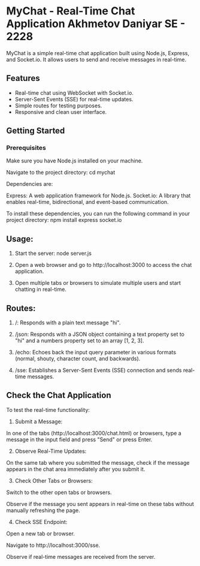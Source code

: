 # MyChat - Real-Time Chat Application Akhmetov Daniyar SE - 2228

MyChat is a simple real-time chat application built using Node.js, Express, and Socket.io. It allows users to send and receive messages in real-time.

## Features

- Real-time chat using WebSocket with Socket.io.
- Server-Sent Events (SSE) for real-time updates.
- Simple routes for testing purposes.
- Responsive and clean user interface.

## Getting Started

### Prerequisites

Make sure you have Node.js installed on your machine.

Navigate to the project directory: cd mychat

Dependencies are:

Express: A web application framework for Node.js.
Socket.io: A library that enables real-time, bidirectional, and event-based communication.

To install these dependencies, you can run the following command in your project directory: npm install express socket.io

## Usage:
 1. Start the server: node server.js

 2. Open a web browser and go to http://localhost:3000 to access the chat application.

 3. Open multiple tabs or browsers to simulate multiple users and start chatting in real-time.

## Routes:
 1. /: Responds with a plain text message "hi".

 2. /json: Responds with a JSON object containing a text property set to "hi" and a numbers property set to an array [1, 2, 3]. 

 3. /echo: Echoes back the input query parameter in various formats (normal, shouty, character count, and backwards). 

 4. /sse: Establishes a Server-Sent Events (SSE) connection and sends real-time messages.




## Check the Chat Application

To test the real-time functionality:

1. Submit a Message:

  In one of the tabs (http://localhost:3000/chat.html) or browsers, type a message in the input field and press "Send" or press Enter. 

2. Observe Real-Time Updates:

  On the same tab where you submitted the message, check if the message appears in the chat area immediately after you submit it.

3. Check Other Tabs or Browsers:

  Switch to the other open tabs or browsers.

  Observe if the message you sent appears in real-time on these tabs without manually refreshing the page.

4. Check SSE Endpoint:

  Open a new tab or browser.

  Navigate to http://localhost:3000/sse.
  
  Observe if real-time messages are received from the server.
